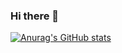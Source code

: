 ### Hi there 👋
[![Anurag's GitHub stats](https://github-readme-stats.vercel.app/api?username=lkzera)](https://github.com/anuraghazra/github-readme-stats)
<!--
**lkzera/lkzera** is a ✨ _special_ ✨ repository because its `README.md` (this file) appears on your GitHub profile.

Here are some ideas to get you started:

- 🔭 I’m currently working on ...
- 🌱 I’m currently learning ...
- 👯 I’m looking to collaborate on ...
- 🤔 I’m looking for help with ...
- 💬 Ask me about ...
- 📫 How to reach me: ...
- 😄 Pronouns: ...
- ⚡ Fun fact: ...
-->

